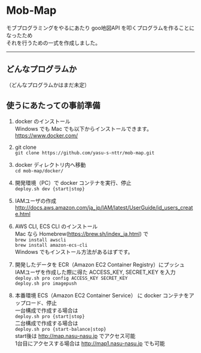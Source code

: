 # Mob-Map
モブプログラミングをやるにあたり goo地図API を叩くプログラムを作ることになったため  
それを行うための一式を作成しました。    

------------- 
## どんなプログラムか

（どんなプログラムかはまだ未定）

## 使うにあたっての事前準備  
1. docker のインストール  
Windows でも Mac でも以下からインストールできます。
<https://www.docker.com/>
2. git clone  
`git clone https://github.com/yasu-s-nttr/mob-map.git`

3. docker ディレクトリ内へ移動  
`cd mob-map/docker/`  

4. 開発環境（PC）で docker コンテナを実行、停止  
`deploy.sh dev {start|stop}`

5. IAMユーザの作成  
<http://docs.aws.amazon.com/ja_jp/IAM/latest/UserGuide/id_users_create.html>  
6. AWS CLI, ECS CLI のインストール  
Mac なら Homebrew(<https://brew.sh/index_ja.html>) で  
`brew install awscli`  
`brew install amazon-ecs-cli`  
Windows でもインストール方法があるはずです。

7. 開発したデータを ECR（Amazon EC2 Container Registry）にプッシュ  
IAMユーザを作成した際に得た ACCESS_KEY, SECRET_KEY を入力  
`deploy.sh pro config ACCESS_KEY SECRET_KEY`  
`deploy.sh pro imagepush`  
8. 本番環境 ECS（Amazon EC2 Container Service） に docker コンテナをアップロード、停止  
一台構成で作成する場合は  
`deploy.sh pro {start|stop}`  
二台構成で作成する場合は  
`deploy.sh pro {start-balance|stop}`  
start後は <http://map.nasu-nasu.jp> でアクセス可能  
1台目にアクセスする場合は <http://map1.nasu-nasu.jp> でも可能